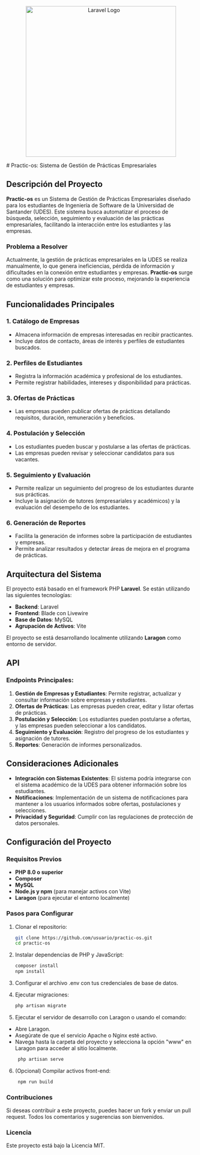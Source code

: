 <p align="center"><a href="https://laravel.com" target="_blank"><img src="https://raw.githubusercontent.com/laravel/art/master/logo-lockup/5%20SVG/2%20CMYK/1%20Full%20Color/laravel-logolockup-cmyk-red.svg" width="400" alt="Laravel Logo"></a></p>
# Practic-os: Sistema de Gestión de Prácticas Empresariales

## Descripción del Proyecto

**Practic-os** es un Sistema de Gestión de Prácticas Empresariales diseñado para los estudiantes de Ingeniería de Software de la Universidad de Santander (UDES). Este sistema busca automatizar el proceso de búsqueda, selección, seguimiento y evaluación de las prácticas empresariales, facilitando la interacción entre los estudiantes y las empresas.

### Problema a Resolver

Actualmente, la gestión de prácticas empresariales en la UDES se realiza manualmente, lo que genera ineficiencias, pérdida de información y dificultades en la conexión entre estudiantes y empresas. **Practic-os** surge como una solución para optimizar este proceso, mejorando la experiencia de estudiantes y empresas.

## Funcionalidades Principales

### 1. Catálogo de Empresas
- Almacena información de empresas interesadas en recibir practicantes.
- Incluye datos de contacto, áreas de interés y perfiles de estudiantes buscados.

### 2. Perfiles de Estudiantes
- Registra la información académica y profesional de los estudiantes.
- Permite registrar habilidades, intereses y disponibilidad para prácticas.

### 3. Ofertas de Prácticas
- Las empresas pueden publicar ofertas de prácticas detallando requisitos, duración, remuneración y beneficios.

### 4. Postulación y Selección
- Los estudiantes pueden buscar y postularse a las ofertas de prácticas.
- Las empresas pueden revisar y seleccionar candidatos para sus vacantes.

### 5. Seguimiento y Evaluación
- Permite realizar un seguimiento del progreso de los estudiantes durante sus prácticas.
- Incluye la asignación de tutores (empresariales y académicos) y la evaluación del desempeño de los estudiantes.

### 6. Generación de Reportes
- Facilita la generación de informes sobre la participación de estudiantes y empresas.
- Permite analizar resultados y detectar áreas de mejora en el programa de prácticas.

## Arquitectura del Sistema

El proyecto está basado en el framework PHP **Laravel**. Se están utilizando las siguientes tecnologías:

- **Backend**: Laravel
- **Frontend**: Blade con Livewire
- **Base de Datos**: MySQL
- **Agrupación de Activos**: Vite

El proyecto se está desarrollando localmente utilizando **Laragon** como entorno de servidor.

## API

### Endpoints Principales:

1. **Gestión de Empresas y Estudiantes**: Permite registrar, actualizar y consultar información sobre empresas y estudiantes.
2. **Ofertas de Prácticas**: Las empresas pueden crear, editar y listar ofertas de prácticas.
3. **Postulación y Selección**: Los estudiantes pueden postularse a ofertas, y las empresas pueden seleccionar a los candidatos.
4. **Seguimiento y Evaluación**: Registro del progreso de los estudiantes y asignación de tutores.
5. **Reportes**: Generación de informes personalizados.

## Consideraciones Adicionales

- **Integración con Sistemas Existentes**: El sistema podría integrarse con el sistema académico de la UDES para obtener información sobre los estudiantes.
- **Notificaciones**: Implementación de un sistema de notificaciones para mantener a los usuarios informados sobre ofertas, postulaciones y selecciones.
- **Privacidad y Seguridad**: Cumplir con las regulaciones de protección de datos personales.

## Configuración del Proyecto

### Requisitos Previos

- **PHP 8.0 o superior**
- **Composer**
- **MySQL**
- **Node.js y npm** (para manejar activos con Vite)
- **Laragon** (para ejecutar el entorno localmente)

### Pasos para Configurar

1. Clonar el repositorio:

   ```bash
   git clone https://github.com/usuario/practic-os.git
   cd practic-os

2. Instalar dependencias de PHP y JavaScript:
     ```bash
   composer install
   npm install
   
3. Configurar el archivo .env con tus credenciales de base de datos.

4. Ejecutar migraciones:
    ```bash
   php artisan migrate
5. Ejecutar el servidor de desarrollo con Laragon o usando el comando:
-   Abre Laragon.
-  Asegúrate de que el servicio Apache o Nginx esté activo.
-  Navega hasta la carpeta del proyecto y selecciona la opción "www" en Laragon para acceder al sitio localmente.
     ```bash
      php artisan serve

6. (Opcional) Compilar activos front-end:
   ```bash
    npm run build

### Contribuciones
Si deseas contribuir a este proyecto, puedes hacer un fork y enviar un pull request. Todos los comentarios y sugerencias son bienvenidos.

### Licencia
Este proyecto está bajo la Licencia MIT.

